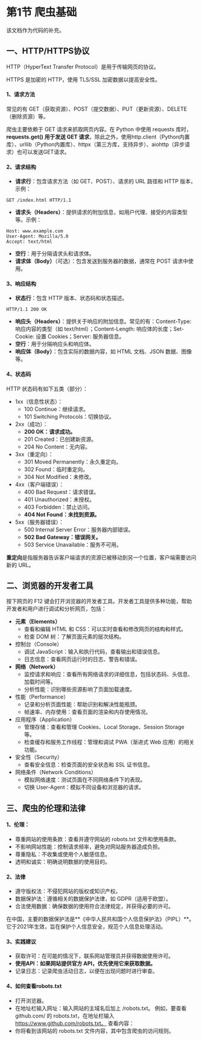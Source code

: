 # 第1节 爬虫基础

该文档作为代码的补充。

## 一、HTTP/HTTPS协议

HTTP（HyperText Transfer Protocol）是用于传输网页的协议。

HTTPS 是加密的 HTTP，使用 TLS/SSL 加密数据以提高安全性。

#### 1、请求方法

常见的有 GET（获取资源）、POST（提交数据）、PUT（更新资源）、DELETE（删除资源）等。

爬虫主要依赖于 GET 请求来抓取网页内容。在 Python 中使用 requests 库时，**requests.get() 用于发送 GET 请求**，除此之外，使用http.client（Python内置库）、urllib（Python内置库）、httpx（第三方库，支持异步）、aiohttp（异步请求）也可以发送GET请求。

#### 2、请求结构

- **请求行**：包含请求方法（如 GET、POST）、请求的 URL 路径和 HTTP 版本，示例：
```
GET /index.html HTTP/1.1
```
- **请求头（Headers）**：提供请求的附加信息，如用户代理、接受的内容类型等。示例：
```
Host: www.example.com
User-Agent: Mozilla/5.0
Accept: text/html
```
- **空行**：用于分隔请求头和请求体。
- **请求体（Body）**（可选）：包含发送到服务器的数据，通常在 POST 请求中使用。

#### 3、响应结构
- **状态行**：包含 HTTP 版本、状态码和状态描述。
```
HTTP/1.1 200 OK
```
- **响应头（Headers）**：提供关于响应的附加信息。常见的有：Content-Type: 响应内容的类型（如 text/html）；Content-Length: 响应体的长度；Set-Cookie: 设置 Cookies；Server: 服务器信息。
- **空行**：用于分隔响应头和响应体。
- **响应体（Body）**：包含实际的数据内容，如 HTML 文档、JSON 数据、图像等。

#### 4、状态码
HTTP 状态码有如下五类（部分）：

- 1xx（信息性状态）：
  - 100 Continue：继续请求。
  - 101 Switching Protocols：切换协议。
- 2xx（成功）：
  - **200 OK：请求成功。**
  - 201 Created：已创建新资源。
  - 204 No Content：无内容。
- 3xx（重定向）：
  - 301 Moved Permanently：永久重定向。
  - 302 Found：临时重定向。
  - 304 Not Modified：未修改。
- 4xx（客户端错误）：
  - 400 Bad Request：请求错误。
  - 401 Unauthorized：未授权。
  - 403 Forbidden：禁止访问。
  - **404 Not Found：未找到资源。**
- 5xx（服务器错误）：
  - 500 Internal Server Error：服务器内部错误。
  - **502 Bad Gateway：错误网关。**
  - 503 Service Unavailable：服务不可用。

**重定向**是指服务器告诉客户端请求的资源已被移动到另一个位置，客户端需要访问新的 URL。

## 二、浏览器的开发者工具
按下网页的 F12 键会打开浏览器的开发者工具。开发者工具提供多种功能，帮助开发者和用户进行调试和分析网页，包括：

- **元素（Elements）**
  - 查看和编辑 HTML 和 CSS：可以实时查看和修改网页的结构和样式。
  - 检查 DOM 树：了解页面元素的层次结构。
- 控制台（Console）
  - 调试 JavaScript：输入和执行代码，查看输出和错误信息。
  - 日志信息：查看网页运行时的日志、警告和错误。
- **网络（Network）**
  - 监控请求和响应：查看所有网络请求的详细信息，包括状态码、头信息、加载时间等。
  - 分析性能：识别哪些资源影响了页面加载速度。
- 性能（Performance）
  - 记录和分析页面性能：帮助识别和解决性能瓶颈。
  - 帧速率、内存使用：查看页面的渲染和内存使用情况。
- 应用程序（Application）
  - 管理存储：查看和管理 Cookies、Local Storage、Session Storage 等。
  - 检查缓存和服务工作线程：管理和调试 PWA（渐进式 Web 应用）的相关功能。
- 安全性（Security）
  - 查看安全信息：检查页面的安全状态和 SSL 证书信息。
- 网络条件（Network Conditions）
  - 模拟网络速度：测试页面在不同网络条件下的表现。
  - 切换 User-Agent：模拟不同设备和浏览器的请求。

## 三、爬虫的伦理和法律

#### 1、伦理：
- 尊重网站的使用条款：查看并遵守网站的 robots.txt 文件和使用条款。
- 不影响网站性能：控制请求频率，避免对网站服务器造成负担。
- 尊重隐私：不收集或使用个人敏感信息。
- 透明和诚实：明确说明数据的使用目的。

#### 2、法律
- 遵守版权法：不侵犯网站的版权或知识产权。
- 数据保护法：遵循相关的数据保护法律，如 GDPR（适用于欧盟）。
- 合法使用数据：确保数据的使用符合法律规定，并获得必要的许可。

在中国，主要的数据保护法是**《中华人民共和国个人信息保护法》（PIPL）**。它于2021年生效，旨在保护个人信息安全，规范个人信息处理活动。

#### 3、实践建议
- 获取许可：在可能的情况下，联系网站管理员并获得数据使用许可。
- **使用API：如果网站提供官方 API，优先使用它来获取数据。**
- 记录日志：记录爬虫活动日志，以便在出现问题时进行审查。

#### 4、如何查看robots.txt
- 打开浏览器。
- 在地址栏输入网址：输入网站的主域名后加上 /robots.txt。
例如，要查看 github.com/ 的 robots.txt，在地址栏输入 https://www.github.com/robots.txt。
查看内容：
- 你将看到该网站的 robots.txt 文件内容，其中包含爬虫的访问规则。
